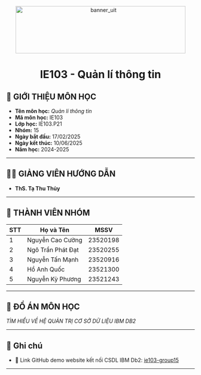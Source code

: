 <p align="center">
  <a href="https://www.uit.edu.vn" target="_blank" rel="noopener noreferrer">
    <img width="454" height="126" alt="banner_uit" src="https://github.com/user-attachments/assets/dccf9443-d7d9-4f64-8c47-0a01691fc1c8" />
  </a>
</p>


<h1 align="center">IE103 - Quản lí thông tin</h1>

## 📘 GIỚI THIỆU MÔN HỌC
- **Tên môn học:** *Quản lí thông tin*  
- **Mã môn học:** IE103  
- **Lớp học:** IE103.P21
- **Nhóm:** 15 
- **Ngày bắt đầu:** 17/02/2025  
- **Ngày kết thúc:** 10/06/2025  
- **Năm học:** 2024-2025  

---

## 👨‍🏫 GIẢNG VIÊN HƯỚNG DẪN
- **ThS. Tạ Thu Thủy**

---

## 👥 THÀNH VIÊN NHÓM

| STT | Họ và Tên         | MSSV     |
|-----|-------------------|----------|
| 1   | Nguyễn Cao Cường  | 23520198 |
| 2   | Ngô Trần Phát Đạt | 23520255 |
| 3   | Nguyễn Tấn Mạnh   | 23520916 |
| 4   | Hồ Anh Quốc       | 23521300 |
| 5   | Nguyễn Kỳ Phương  | 23521243 |

---

## 📌 ĐỒ ÁN MÔN HỌC
*TÌM HIỂU VỀ HỆ QUẢN TRỊ CƠ SỞ DỮ LIỆU IBM DB2*

---

## 📝 Ghi chú
- 🔗 Link GitHub demo website kết nối CSDL IBM Db2: [ie103-group15](https://github.com/manh-05-uit/ie103-group15)

---
